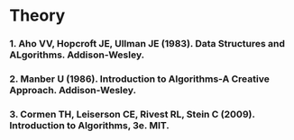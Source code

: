 # Theory

### 1. Aho VV, Hopcroft JE, Ullman JE (1983). Data Structures and ALgorithms. Addison-Wesley.

### 2. Manber U (1986). Introduction to Algorithms-A Creative Approach. Addison-Wesley.

### 3. Cormen TH, Leiserson CE, Rivest RL, Stein C (2009). Introduction to Algorithms, 3e. MIT.
